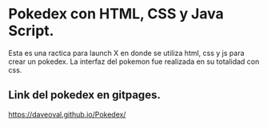 # Pokedex con HTML, CSS y Java Script.
Esta es una ractica para launch X en donde se utiliza html, css y js para crear un pokedex.
La interfaz del pokemon fue realizada en su totalidad con css.

## Link del pokedex en gitpages.
https://daveoval.github.io/Pokedex/
